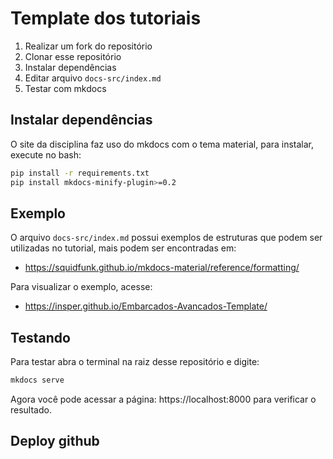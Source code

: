 # Template dos tutoriais

1. Realizar um fork do repositório
1. Clonar esse repositório
1. Instalar dependências 
1. Editar arquivo `docs-src/index.md`
1. Testar com mkdocs

## Instalar dependências 

O site da disciplina faz uso do mkdocs com o tema material, para instalar, execute no bash:

``` sh
pip install -r requirements.txt
pip install mkdocs-minify-plugin>=0.2
```

## Exemplo

O arquivo `docs-src/index.md` possui exemplos de estruturas que podem ser utilizadas no tutorial, mais podem ser encontradas em:

- https://squidfunk.github.io/mkdocs-material/reference/formatting/

Para visualizar o exemplo, acesse:

- https://insper.github.io/Embarcados-Avancados-Template/

## Testando

Para testar abra o terminal na raiz desse repositório e digite:

``` sh
mkdocs serve
```

Agora você pode acessar a página: https://localhost:8000 para verificar o resultado.

## Deploy github


